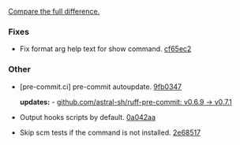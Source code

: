 [Compare the full difference.](https://github.com/callowayproject/bump-my-version/compare/0.28.0...0.28.1)

### Fixes

- Fix format arg help text for show command. [cf65ec2](https://github.com/callowayproject/bump-my-version/commit/cf65ec27ae68e2bf5b397591ff00fc86d2eab21f)
    
### Other

- [pre-commit.ci] pre-commit autoupdate. [9fb0347](https://github.com/callowayproject/bump-my-version/commit/9fb03472d5cfa16281e2e3f049b660dc503eb167)
    
  **updates:** - [github.com/astral-sh/ruff-pre-commit: v0.6.9 → v0.7.1](https://github.com/astral-sh/ruff-pre-commit/compare/v0.6.9...v0.7.1)

- Output hooks scripts by default. [0a042aa](https://github.com/callowayproject/bump-my-version/commit/0a042aaa8fabd5c64ea5ffd153c959ccdacf80c6)
    
- Skip scm tests if the command is not installed. [2e68517](https://github.com/callowayproject/bump-my-version/commit/2e68517f890e1da7520486baf102c559ed2f40ea)
    
